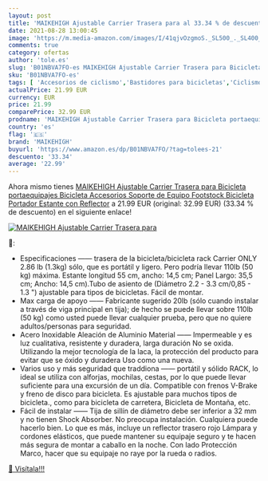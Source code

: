 ```yaml
---
layout: post
title: 'MAIKEHIGH Ajustable Carrier Trasera para al 33.34 % de descuento'
date: 2021-08-28 13:00:45
image: 'https://m.media-amazon.com/images/I/41qjvOzgmoS._SL500_._SL400_.jpg'
comments: true
category: ofertas
author: 'tole.es'
slug: 'B01NBVA7FO-es MAIKEHIGH Ajustable Carrier Trasera para Bicicleta...'
sku: 'B01NBVA7FO-es'
tags: [ 'Accesorios de ciclismo','Bastidores para bicicletas','Ciclismo','Deportes y aire libre','Ropa y equipo para deportes','bicicleta','maikehigh', ]
actualPrice: 21.99 EUR
currency: EUR
price: 21.99
comparePrice: 32.99 EUR
prodname: 'MAIKEHIGH Ajustable Carrier Trasera para Bicicleta portaequipajes Bicicleta Accesorios Soporte de Equipo Footstock Bicicleta Portador Estante con Reflector'
country: 'es'
flag: '🇪🇸'
brand: 'MAIKEHIGH'
buyurl: 'https://www.amazon.es/dp/B01NBVA7FO/?tag=tolees-21'
descuento: '33.34'
average: '22.99'
---
```


Ahora mismo tienes [MAIKEHIGH Ajustable Carrier Trasera para Bicicleta portaequipajes Bicicleta Accesorios Soporte de Equipo Footstock Bicicleta Portador Estante con Reflector](https://www.amazon.es/dp/B01NBVA7FO/?tag=tolees-21) a 21.99 EUR (original: 32.99 EUR) (33.34 %  de descuento) en el siguiente enlace!

[![MAIKEHIGH Ajustable Carrier Trasera para](https://m.media-amazon.com/images/I/41qjvOzgmoS._SL500_._SL400_.jpg)](https://www.amazon.es/dp/B01NBVA7FO/?tag=tolees-21)

🔎:

- Especificaciones —— trasera de la bicicleta/bicicleta rack Carrier ONLY 2.86 lb (1.3kg) sólo, que es portátil y ligero. Pero podría llevar 110lb (50 kg) máxima. Estante longitud 55 cm, ancho: 14,5 cm; Panel Largo: 35,5 cm; Ancho: 14,5 cm).Tubo de asiento de (Diámetro 2.2 - 3.3 cm/0,85 - 1.3 ") ajustable para tipos de bicicletas. Fácil de montar.
- Max carga de apoyo —— Fabricante sugerido 20lb (sólo cuando instalar a través de viga principal en tija); de hecho se puede llevar sobre 110lb (50 kg) como usted puede llevar cualquier prueba, pero que no quiere adultos/personas para seguridad.
- Acero Inoxidable Aleación de Aluminio Material —— Impermeable y es luz cualitativa, resistente y duradera, larga duración No se oxida. Utilizando la mejor tecnología de la laca, la protección del producto para evitar que se óxido y duradera Uso como una nueva.
- Varios uso y más seguridad que traddiona —— portátil y sólido RACK, lo ideal se utiliza con alforjas, mochilas, cestas, por lo que puede llevar suficiente para una excursión de un día. Compatible con frenos V-Brake y freno de disco para bicicleta. Es ajustable para muchos tipos de bicicleta., como para bicicleta de carretera, Bicicleta de Montaña, etc.
- Fácil de instalar —— Tija de sillín de diámetro debe ser inferior a 32 mm y no tienen Shock Absorber. No preocupa instalación. Cualquiera puede hacerlo bien. Lo que es más, incluye un reflector trasero rojo Lámpara y cordones elásticos, que puede mantener su equipaje seguro y te hacen más segura de montar a caballo en la noche. Con lado Protección Marco, hacer que su equipaje no raye por la rueda o radios.

[🛒 Visítala!!!](https://www.amazon.es/dp/B01NBVA7FO/?tag=tolees-21)
